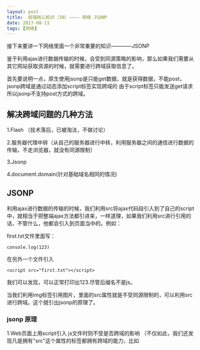 ```yaml
---
layout: post
title:  前端核心知识（38）———— 网络 JSONP
date: 2017-08-11
tags: [网络]
---
```


接下来要讲一下网络里面一个非常重要的知识————JSONP


鉴于利用ajax进行数据传输的时候，会受到同源策略的影响，那么如果我们需要从其它网站获取资源的时候，就需要进行跨域获取信息了。

首先要说明一点，原生使用jsonp是只能get数据，就是获得数据，不能post，jsonp跨域是通过动态添加script标签实现跨域的 由于script标签只能发送get请求 所以jsonp不支持post方式的跨域。

## 解决跨域问题的几种方法

1.Flash （技术落后，已被淘汰，不做讨论）

2.服务器代理中转（从自己的服务器进行中转，利用服务器之间的通信进行数据的传输，不走浏览器，就没有同源限制）

3.Jsonp

4.document.domain(针对基础域名相同的情况)

## JSONP

利用ajax进行数据的传输的时候，我们利用src将ajax代码段引入到了自己的script中，就相当于把整端ajax方法都引进来，一样道理，如果我们利用src进行引用的话，不管什么，他都会引入到页面当中的。例如：

first.txt文件里面写：

	console.log(123)

在另外一个文件引入
	
	<script src="first.txt"></script>

我们可以发现，可以正常打印出123.尽管后缀名不是js。

当我们利用img标签引用图片，里面的src属性就是不受同源限制的，可以利用src进行跨域。这个就引出jsonp的原理了。

### jsonp 原理

1.Web页面上用script引入 js文件时则不受是否跨域的影响
（不仅如此，我们还发现凡是拥有"src"这个属性的标签都拥有跨域的能力，比如<script>、<img>、<iframe>）

2.于是我们把数据放到服务器上，并且数据为json形式（因为js可以轻松处理json数据）

3.因为我们无法监控通过script标签的src属性是否把数据获取完成，所以我们需要做一个处理。

4.实现定义好处理跨域获取数据的函数，如 function doJSON（data）{}。

5.用src获取数据的时候添加一个参数cb=‘doJSON’ (服务端会根据参数cb的值返回 对应的内容)   此内容为以cb对应的值doJSON为函数真实要传递的数据为函数的参数的一串字符 如 doJSON（’数据’）

当我们给后台传输数据的时候，后台是直接将我们的回调函数返回给我们执行，什么意思呢，就是在ajax里面，当我们数据交互完成了，我们需要对数据进行处理，这个时候就有个callback回调函数是用来处理数据的，ajax里面有onreadystatechange可以检测交互的状态，但是在jsonp里面没有这个监听事件，所以，我们需要将回调函数传给后台，然后后台给我们返回数据的时候，我们直接处理。

拿一个百度搜索框做例子。百度有个接口，在network里面，"su?wd=输入的内容&cb=传进的处理方法"这样的接口它就是用来处理数的。右击，openweb即可找到数据。
	
	<style>
	*{
		padding:0px;
		margin:0px;
		list-style:none;
	}
	#box{
		margin:50px;
	}
	input{
		width:400px;
		heigth:50px;
	}
	ul{
		width:400px;
		heigth：100px;
		border:1px solid #ccc;
	}
		
	
	
	</style>
	<body>
	<div id="box">
		<input type="text">
		<ul></ul>
	</div>
	<script>
		var oInput = document.getElementsByTagName('input')[0];
		function doJson(data){
			oul.innerHTML = '';

				var list = data.s;
				list.forEach(function(item,i){
					var oli = document.createElement('li');//创建一个li
					var a = document.createElement('a');//点击之后跳转，所以有a标签
					a.href = 'https://www.baidu.com/s?wd=' + item ;
					a.innerText = item;
					oli.appendChild(a);
					oul.appendChild(oli);

			})
		}//处理数据
		onInput.onkeyup = function() {
			var val = this.value;
			var oScript = document.createElement('script');
			oScript.src = 'https://sp0.baidu.com/5a1Fazu8AA54nxGko9WTAnF6hhy/su?wd=' + oInput.value + '&cb=doJson';//这个就获得了对应的数据。
			document.body.appendChild(oScript);
			document.body.removeChild(oScript);//用完之后就去掉
		}//请求数据
			
那么简单的一个模拟百度搜索框。

今天的jsonp内容就讲到这，希望大家能有所收获！！！
	
	
	
	
